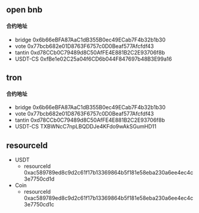 ## open bnb

#### 合约地址

- bridge 0x6b66eBFA87AaC1dB355B0ec49ECab7F4b32b1b30
- vote 0x77bcb682e01D8763F6757c0D0Beaf577Afcfdf43
- tantin 0xd78CCb0C79489d8C50AfFE4E881B2C2E93706f8b
- USDT-CS 0xfBe1e02C25a04f6CD6b044F847697b48B3E99a16

## tron

#### 合约地址

- bridge 0x6b66eBFA87AaC1dB355B0ec49ECab7F4b32b1b30
- vote 0x77bcb682e01D8763F6757c0D0Beaf577Afcfdf43
- tantin 0xd78CCb0C79489d8C50AfFE4E881B2C2E93706f8b
- USDT-CS TXBWNcC7npLBQDDJe4KFdo9wAkSGumHD11

## resourceId

- USDT
    - resourceId 0xac589789ed8c9d2c61f17b13369864b5f181e58eba230a6ee4ec4c3e7750cd1d
- Coin
    - resourceId 0xac589789ed8c9d2c61f17b13369864b5f181e58eba230a6ee4ec4c3e7750cd1c